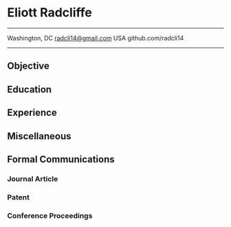 # Eliott Radcliffe

-------------------     ----------------------------
Washington, DC                    radcli14@gmail.com
USA                              github.com/radcli14
-------------------     ----------------------------

## Objective

## Education

## Experience

## Miscellaneous

## Formal Communications

### Journal Article

### Patent

### Conference Proceedings
